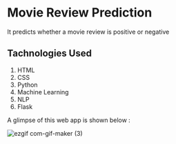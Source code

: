 # Movie Review Prediction


It predicts whether a movie review is positive or negative

## Tachnologies Used
   1. HTML
   2. CSS
   3. Python
   4. Machine Learning
   5. NLP
   6. Flask




A glimpse of this web app is shown below :


![ezgif com-gif-maker (3)](https://user-images.githubusercontent.com/72275085/119640852-a4f58f80-be36-11eb-8c46-c18f66c67be8.gif)
